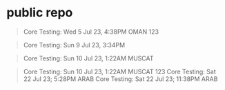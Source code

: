 # public repo
> Core Testing: Wed 5 Jul 23, 4:38PM OMAN
123

> Core Testing: Sun 9 Jul 23, 3:34PM 

> Core Testing: Sun 10 Jul 23, 1:22AM MUSCAT

> Core Testing: Sun 10 Jul 23, 1:22AM MUSCAT
123
> Core Testing: Sat 22 Jul 23; 5:28PM ARAB
> Core Testing: Sat 22 Jul 23; 11:38PM ARAB
